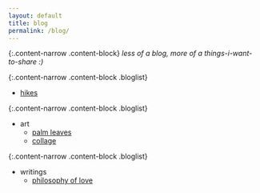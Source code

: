 ```yaml
---
layout: default
title: blog
permalink: /blog/
---
```


{:.content-narrow .content-block}
*less of a blog, more of a things-i-want-to-share :)*

{:.content-narrow .content-block .bloglist}
- [hikes](/blog/hikes/)

{:.content-narrow .content-block .bloglist}
- art
  - [palm leaves](/blog/palmleaves/)
  - [collage](/blog/collage/)

{:.content-narrow .content-block .bloglist}
- writings
  - [philosophy of love](/blog/love/)